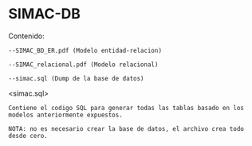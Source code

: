 # SIMAC-DB

Contenido:
  
    --SIMAC_BD_ER.pdf (Modelo entidad-relacion)
  
    --SIMAC_relacional.pdf (Modelo relacional)
  
    --simac.sql (Dump de la base de datos)
  
  
 <simac.sql>
 
    Contiene el codigo SQL para generar todas las tablas basado en los modelos anteriormente expuestos.
    
    NOTA: no es necesario crear la base de datos, el archivo crea todo desde cero.

